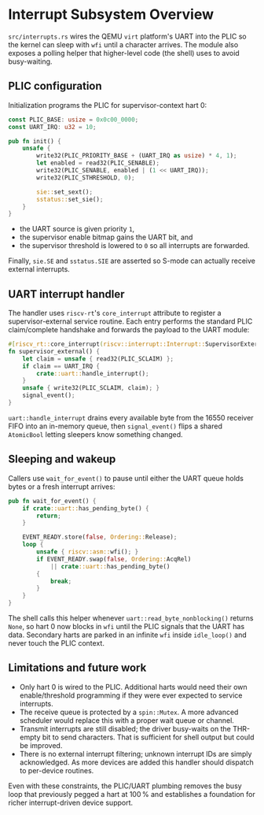 # Interrupt Subsystem Overview

`src/interrupts.rs` wires the QEMU `virt` platform's UART into the PLIC
so the kernel can sleep with `wfi` until a character arrives. The module
also exposes a polling helper that higher-level code (the shell) uses to
avoid busy-waiting.

## PLIC configuration

Initialization programs the PLIC for supervisor-context hart 0:

```rust
const PLIC_BASE: usize = 0x0c00_0000;
const UART_IRQ: u32 = 10;

pub fn init() {
    unsafe {
        write32(PLIC_PRIORITY_BASE + (UART_IRQ as usize) * 4, 1);
        let enabled = read32(PLIC_SENABLE);
        write32(PLIC_SENABLE, enabled | (1 << UART_IRQ));
        write32(PLIC_STHRESHOLD, 0);

        sie::set_sext();
        sstatus::set_sie();
    }
}
```

- the UART source is given priority `1`,
- the supervisor enable bitmap gains the UART bit, and
- the supervisor threshold is lowered to `0` so all interrupts are
  forwarded.

Finally, `sie.SE` and `sstatus.SIE` are asserted so S-mode can actually
receive external interrupts.

## UART interrupt handler

The handler uses `riscv-rt`'s `core_interrupt` attribute to register a
supervisor-external service routine. Each entry performs the standard
PLIC claim/complete handshake and forwards the payload to the UART
module:

```rust
#[riscv_rt::core_interrupt(riscv::interrupt::Interrupt::SupervisorExternal)]
fn supervisor_external() {
    let claim = unsafe { read32(PLIC_SCLAIM) };
    if claim == UART_IRQ {
        crate::uart::handle_interrupt();
    }
    unsafe { write32(PLIC_SCLAIM, claim); }
    signal_event();
}
```

`uart::handle_interrupt` drains every available byte from the 16550
receiver FIFO into an in-memory queue, then `signal_event()` flips a
shared `AtomicBool` letting sleepers know something changed.

## Sleeping and wakeup

Callers use `wait_for_event()` to pause until either the UART queue holds
bytes or a fresh interrupt arrives:

```rust
pub fn wait_for_event() {
    if crate::uart::has_pending_byte() {
        return;
    }

    EVENT_READY.store(false, Ordering::Release);
    loop {
        unsafe { riscv::asm::wfi(); }
        if EVENT_READY.swap(false, Ordering::AcqRel)
            || crate::uart::has_pending_byte()
        {
            break;
        }
    }
}
```

The shell calls this helper whenever `uart::read_byte_nonblocking()`
returns `None`, so hart 0 now blocks in `wfi` until the PLIC signals that
the UART has data. Secondary harts are parked in an infinite `wfi`
inside `idle_loop()` and never touch the PLIC context.

## Limitations and future work

- Only hart 0 is wired to the PLIC. Additional harts would need their
  own enable/threshold programming if they were ever expected to service
  interrupts.
- The receive queue is protected by a `spin::Mutex`. A more advanced
  scheduler would replace this with a proper wait queue or channel.
- Transmit interrupts are still disabled; the driver busy-waits on the
  THR-empty bit to send characters. That is sufficient for shell output
  but could be improved.
- There is no external interrupt filtering; unknown interrupt IDs are
  simply acknowledged. As more devices are added this handler should
  dispatch to per-device routines.

Even with these constraints, the PLIC/UART plumbing removes the busy
loop that previously pegged a hart at 100 % and establishes a foundation
for richer interrupt-driven device support.
